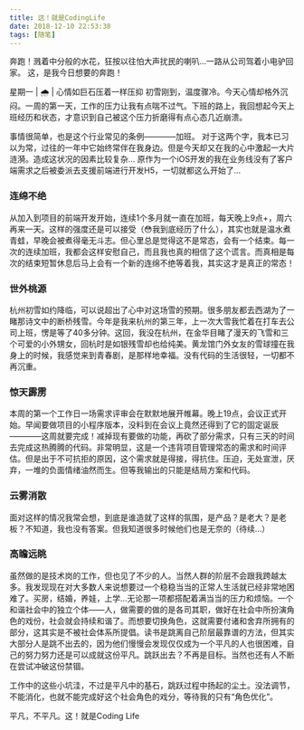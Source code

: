 ```yaml
---
title: 这！就是CodingLife
date: 2018-12-10 22:53:38
tags: [随笔]
---
```


奔跑！溅着中分般的水花，狂按以往怕大声扰民的喇叭...一路从公司驾着小电驴回家。
这，是我今日想要的奔跑！

星期一 | 🌧 | 心情如巨石压着一样压抑
初雪刚到，温度骤冷。今天心情却格外沉闷。一周的第一天，工作的压力让我有点喘不过气。下班的路上，我回想起今天上班经历和状态，才意识到自己被这个压力折磨得有点心态几近崩溃。

事情很简单，也是这个行业常见的条例————加班。
对于这两个字，我本已习以为常，过往的一年中它始终常伴在我身边。但是今天却又在我的心中激起一大片涟漪。造成这状况的因素比较复杂...
原作为一个iOS开发的我在业务线没有了客户端需求之后被委派去支援前端进行开发H5，一切就都这么开始了...
<!--more-->

### 连绵不绝
从加入到项目的前端开发开始，连续1个多月就一直在加班，每天晚上9点+，周六再来一天。这样的强度还是可以接受（😳我到底经历了什么），其实也就是温水煮青蛙，早晚会被煮得毫无斗志。但心里总是觉得这不是常态，会有一个结束。每一次的连续加班，我都会这样安慰自己，而且我也真的相信了这个谎言。而真相是每次的结束短暂休息后马上会有一个新的连绵不绝等着我，其实这才是真正的常态！

### 世外桃源
杭州初雪如约降临，可以说超出了心中对这场雪的预期。很多朋友都去西湖为了一睹那诗文中的断桥残雪。今年是我来杭州的第三年，上一次大雪我忙着在打车去公司上班，愣是等了40多分钟。这回，我没在杭州，在金华目睹了漫天的飞雪和三个可爱的小外甥女，回杭时是如银残雪却也给纯美。黄龙馆门外女友的雪球撞在我身上的时候，我感觉来到青春剧，是那样地幸福。没有代码的生活很轻，一切都不再沉重。

### 惊天霹雳
本周的第一个工作日一场需求评审会在默默地展开帷幕。晚上19点，会议正式开始。早闻要做项目的小程序版本，没料到在会议上竟然还得到了它的固定诞辰————这周就要完成！减掉现有要做的功能，再砍了部分需求，只有三天的时间去完成这热腾腾的代码。非常明显，这是一个违背项目管理常态的需求和时间评估。但是出于不可抗拒的原因，这个需求就是得接，得抗住。压迫，无处宣泄，厌弃，一堆的负面情绪油然而生。但等我输出的只能是结局方案和代码。

### 云雾消散
面对这样的情况我常会想，到底是谁造就了这样的氛围，是产品？是老大？是老板？不知道，我也没有答案。但我知道很多时候他们也是无奈的（待续...）

### 高瞻远眺
虽然做的是技术岗的工作，但也见了不少的人。当然人群的阶层不会跟我跨越太多。我发现现在对大多数人来说想要过一个稳稳当当的正常人生活就已经非常地困难了。买房，结婚，养娃，上学...无论那一项都搭配着满当当的压力和烦恼。一个和谐社会中的独立个体——人，做需要的做的是各司其职，做好在社会中所扮演角色的戏份，社会就会持续和谐了。而想要切换角色，这就需要付诸和舍弃所拥有的部分，这其实是不被社会体系所提倡。读书是跳离自己阶层最靠谱的方法，但其实大部分人是跳不出去的，因为他们慢慢会发现仅仅成为一个平凡的人也很困难，自己的努力努力还是可以成就这份平凡。跳跃出去？不再是目标。当然也还有人不断在尝试冲破这份禁锢。

工作中的这些小坑洼，不过是平凡中的基石，跳跃过程中扬起的尘土。没法调节，不能消化，也就不能完成好这个社会角色的戏分，等待我的只有“角色优化”。

平凡，不平凡。这！就是Coding Life